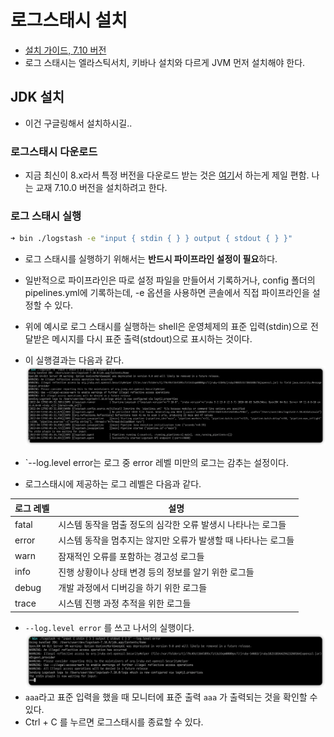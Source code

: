 # 로그스태시 설치

- [설치 가이드, 7.10 버전](https://www.elastic.co/guide/en/logstash/7.10/installing-logstash.html)
- 로그 스태시는 엘라스틱서치, 키바나 설치와 다르게 JVM 먼저 설치해야 한다.


## JDK 설치
- 이건 구글링해서 설치하시길..

### 로그스태시 다운로드

- 지금 최신이 8.x라서 특정 버전을 다운로드 받는 것은 [여기](https://www.elastic.co/kr/downloads/past-releases/logstash-7-10-0)서 하는게 제일 편함. 나는 교재 7.10.0 버전을 설치하려고 한다.

### 로그 스태시 실행
```sh
➜ bin ./logstash -e "input { stdin { } } output { stdout { } }"
```

- 로그 스태시를 실행하기 위해서는 **반드시 파이프라인 설정이 필요**하다.
- 일반적으로 파이프라인은 따로 설정 파일을 만들어서 기록하거나, config 폴더의 pipelines.yml에 기록하는데, -e 옵션을 사용하면 콘솔에서 직접 파이프라인을 설정할 수 있다.
- 위에 예시로 로그 스태시를 실행하는 shell은 운영체제의 표준 입력(stdin)으로 전달받은 메시지를 다시 표준 출력(stdout)으로 표시하는 것이다.
- 이 실행결과는 다음과 같다.
![](/images/2022-04-13-02-16-53.png)


- `--log.level error는 로그 중 error 레벨 미만의 로그는 감추는 설정이다.
- 로그스태시에 제공하는 로그 레벨은 다음과 같다.

| 로그 레벨 | 설명                                                           |
| --------- | -------------------------------------------------------------- |
| fatal     | 시스템 동작을 멈출 정도의 심각한 오류 발생시 나타나는 로그들   |
| error     | 시스템 동작을 멈추지는 않지만 오류가 발생할 때 나타나는 로그들 |
| warn      | 잠재적인 오류를 포함하는 경고성 로그들                         |
| info      | 진행 상황이나 상태 변경 등의 정보를 알기 위한 로그들           |
| debug     | 개발 과정에서 디버깅을 하기 위한 로그들                        |
| trace     | 시스템 진행 과정 추적을 위한 로그들                            |


- `--log.level error` 를 쓰고 나서의 실행이다.
![](/images/2022-04-13-02-20-02.png)
- `aaa`라고 표준 입력을 했을 때 모니터에 표준 출력 `aaa` 가 출력되는 것을 확인할 수 있다.
- Ctrl + C 를 누르면 로그스태시를 종료할 수 있다.
